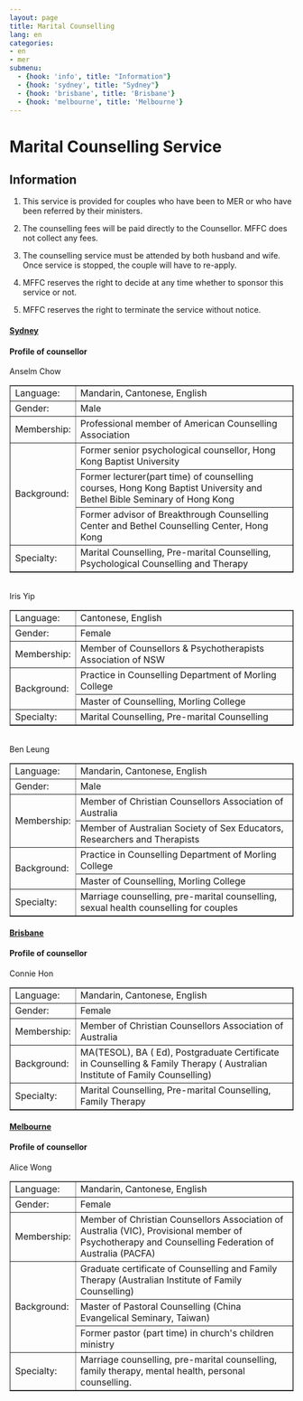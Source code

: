 ```yaml
---
layout: page
title: Marital Counselling
lang: en
categories:
- en
- mer
submenu:
  - {hook: 'info', title: "Information"}
  - {hook: 'sydney', title: "Sydney"}
  - {hook: 'brisbane', title: 'Brisbane'}
  - {hook: 'melbourne', title: 'Melbourne'}
---
```


Marital Counselling Service
============

Information
--------

1. This service is provided for couples who have been to MER or who have been referred by their ministers.

2. The counselling fees will be paid directly to the Counsellor. MFFC does not collect any fees.

3. The counselling service must be attended by both husband and wife. Once service is stopped, the couple will have to re-apply.

4. MFFC reserves the right to decide at any time whether to sponsor this service or not.

5. MFFC reserves the right to terminate the service without notice.



<div class="row">
<div class="panel-group " id="mag-panel">
<div class="panel panel-default">
<div class="panel-heading">
<a data-toggle="collapse" name="sydney" data-parent="#mag-panel" href="#collapse2013"><h4>Sydney</h4></a>
</div>
<div id="collapse2013">
<div class="panel-body">

<h4>Profile of counsellor</h4>
Anselm Chow<br>
<table style="text-align: left; width: 100%;" border="1"
 cellpadding="5" cellspacing="0">
  <tbody>
    <tr>
      <td style="width: 15%;">Language:</td>
      <td>Mandarin, Cantonese, English</td>
    </tr>
    <tr>
      <td>Gender:</td>
      <td>Male</td>
    </tr>
    <tr>
      <td> Membership:</td>
      <td>Professional member of American Counselling Association</td>
    </tr>
    <tr>
      <td colspan="1" rowspan="3">Background:</td>
      <td>Former senior psychological counsellor, Hong Kong Baptist University</td>
    </tr>
    <tr>
      <td>Former lecturer(part time) of counselling courses, Hong Kong Baptist University and Bethel Bible Seminary of Hong Kong</td>
    </tr>
    <tr>
      <td>Former advisor of Breakthrough Counselling Center and Bethel Counselling Center, Hong Kong</td>
    </tr>
    <tr>
      <td>Specialty:</td>
      <td>Marital Counselling, Pre-marital Counselling, Psychological Counselling and Therapy</td>
    </tr>
  </tbody>
</table>
<br>
Iris Yip<br>
<table style="text-align: left; width: 100%;" border="1"
 cellpadding="5" cellspacing="0">
  <tbody>
    <tr>
      <td style="width: 15%;">Language:</td>
      <td>Cantonese, English</td>
    </tr>
    <tr>
      <td>Gender:</td>
      <td>Female</td>
    </tr>
    <tr>
      <td>Membership:</td>
      <td>Member of Counsellors & Psychotherapists Association of NSW </td>
    </tr>
    <tr>
      <td colspan="1" rowspan="2">Background:</td>
      <td>Practice in Counselling Department of Morling College </td>
    </tr>
    <tr>
      <td>Master of Counselling, Morling College</td>
    </tr>
    <tr>
      <td>Specialty:</td>
      <td>Marital Counselling, Pre-marital Counselling</td>
    </tr>
  </tbody>
</table>
<br>
Ben Leung<br>
<table style="text-align: left; width: 100%;" border="1"
 cellpadding="5" cellspacing="0">
  <tbody>
    <tr>
      <td style="width: 15%;">Language:</td>
      <td>Mandarin, Cantonese, English</td>
    </tr>
    <tr>
      <td>Gender:</td>
      <td>Male</td>
    </tr>
    <tr>
      <td colspan="1" rowspan="2">Membership:</td>
      <td>Member of Christian Counsellors Association of Australia</td>
    </tr>
	<tr>
		<td>Member of Australian Society of Sex Educators, Researchers and Therapists</td>
	</tr>
    <tr>
      <td colspan="1" rowspan="2">Background:</td>
      <td>Practice in Counselling Department of Morling College </td>
    </tr>
    <tr>
      <td>Master of Counselling, Morling College</td>
    </tr>
    <tr>
      <td>Specialty:</td>
      <td>Marriage counselling, pre-marital counselling, sexual health counselling for couples</td>
    </tr>
  </tbody>
</table>

</div>
</div>
</div>
<div class="panel panel-default">
<div class="panel-heading">
<a data-toggle="collapse" name="brisbane" data-parent="#mag-panel" href="#collapse2014"><h4>Brisbane</h4></a>
</div>
<div id="collapse2014">
<div class="panel-body">

<h4>Profile of counsellor</h4>
Connie Hon<br>
<table style="text-align: left; width: 100%;" border="1"
 cellpadding="5" cellspacing="0">
  <tbody>
    <tr>
      <td style="width: 15%;">Language:</td>
      <td>Mandarin, Cantonese, English</td>
    </tr>
    <tr>
      <td>Gender:</td>
      <td>Female</td>
    </tr>
    <tr>
      <td> Membership:</td>
      <td>Member of Christian Counsellors Association of Australia</td>
    </tr>
    <tr>
      <td>Background:</td>
      <td>MA(TESOL), BA ( Ed), Postgraduate Certificate in Counselling & Family Therapy ( Australian Institute of Family Counselling)</td>
    </tr>
    <tr>
      <td>Specialty:</td>
      <td>Marital Counselling, Pre-marital Counselling, Family Therapy</td>
    </tr>
  </tbody>
</table>
</div>
</div>
</div>
<div class="panel panel-default">
<div class="panel-heading">
<a data-toggle="collapse" name="melbourne" data-parent="#mag-panel" href="#collapse2015"><h4>Melbourne</h4></a>
</div>
<div id="collapse2015">
<div class="panel-body">

<h4>Profile of counsellor</h4>
Alice Wong<br>
<table style="text-align: left; width: 100%;" border="1"
 cellpadding="5" cellspacing="0">
  <tbody>
    <tr>
      <td style="width: 15%;">Language:</td>
      <td>Mandarin, Cantonese, English</td>
    </tr>
    <tr>
      <td>Gender:</td>
      <td>Female</td>
    </tr>
    <tr>
      <td>Membership:</td>
      <td>Member of Christian Counsellors Association of Australia (VIC), Provisional member of Psychotherapy and Counselling Federation of Australia (PACFA)</td>
    </tr>
    <tr>
      <td colspan="1" rowspan="3">Background:</td>
      <td>Graduate certificate of Counselling and Family Therapy (Australian Institute of Family Counselling)</td>
    </tr>
    <tr>
      <td>Master of Pastoral Counselling (China Evangelical Seminary, Taiwan)</td>
    </tr>
    <tr>
      <td>Former pastor (part time) in church's children ministry</td>
    </tr>
    <tr>
      <td>Specialty:</td>
      <td>Marriage counselling, pre-marital counselling, family therapy, mental health, personal counselling.</td>
    </tr>
  </tbody>
</table>
</div>
</div>
</div>
</div>
</div>
